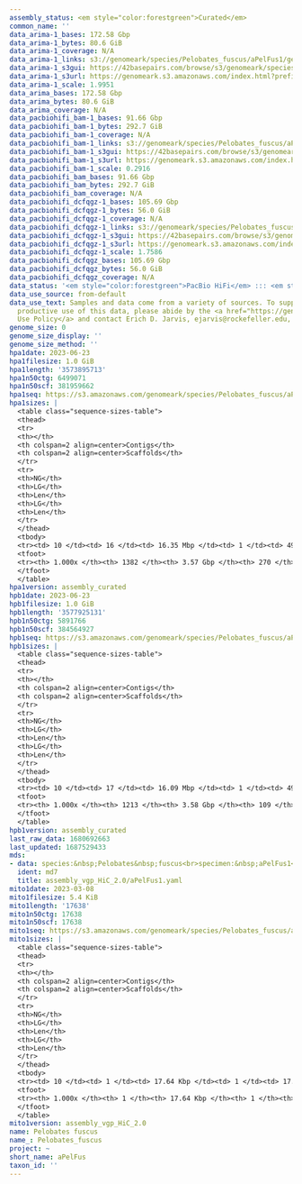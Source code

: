 ```yaml
---
assembly_status: <em style="color:forestgreen">Curated</em>
common_name: ''
data_arima-1_bases: 172.58 Gbp
data_arima-1_bytes: 80.6 GiB
data_arima-1_coverage: N/A
data_arima-1_links: s3://genomeark/species/Pelobates_fuscus/aPelFus1/genomic_data/arima/<br>
data_arima-1_s3gui: https://42basepairs.com/browse/s3/genomeark/species/Pelobates_fuscus/aPelFus1/genomic_data/arima/
data_arima-1_s3url: https://genomeark.s3.amazonaws.com/index.html?prefix=species/Pelobates_fuscus/aPelFus1/genomic_data/arima/
data_arima-1_scale: 1.9951
data_arima_bases: 172.58 Gbp
data_arima_bytes: 80.6 GiB
data_arima_coverage: N/A
data_pacbiohifi_bam-1_bases: 91.66 Gbp
data_pacbiohifi_bam-1_bytes: 292.7 GiB
data_pacbiohifi_bam-1_coverage: N/A
data_pacbiohifi_bam-1_links: s3://genomeark/species/Pelobates_fuscus/aPelFus1/genomic_data/pacbio_hifi/<br>
data_pacbiohifi_bam-1_s3gui: https://42basepairs.com/browse/s3/genomeark/species/Pelobates_fuscus/aPelFus1/genomic_data/pacbio_hifi/
data_pacbiohifi_bam-1_s3url: https://genomeark.s3.amazonaws.com/index.html?prefix=species/Pelobates_fuscus/aPelFus1/genomic_data/pacbio_hifi/
data_pacbiohifi_bam-1_scale: 0.2916
data_pacbiohifi_bam_bases: 91.66 Gbp
data_pacbiohifi_bam_bytes: 292.7 GiB
data_pacbiohifi_bam_coverage: N/A
data_pacbiohifi_dcfqgz-1_bases: 105.69 Gbp
data_pacbiohifi_dcfqgz-1_bytes: 56.0 GiB
data_pacbiohifi_dcfqgz-1_coverage: N/A
data_pacbiohifi_dcfqgz-1_links: s3://genomeark/species/Pelobates_fuscus/aPelFus1/genomic_data/pacbio_hifi/<br>
data_pacbiohifi_dcfqgz-1_s3gui: https://42basepairs.com/browse/s3/genomeark/species/Pelobates_fuscus/aPelFus1/genomic_data/pacbio_hifi/
data_pacbiohifi_dcfqgz-1_s3url: https://genomeark.s3.amazonaws.com/index.html?prefix=species/Pelobates_fuscus/aPelFus1/genomic_data/pacbio_hifi/
data_pacbiohifi_dcfqgz-1_scale: 1.7586
data_pacbiohifi_dcfqgz_bases: 105.69 Gbp
data_pacbiohifi_dcfqgz_bytes: 56.0 GiB
data_pacbiohifi_dcfqgz_coverage: N/A
data_status: '<em style="color:forestgreen">PacBio HiFi</em> ::: <em style="color:forestgreen">Arima</em>'
data_use_source: from-default
data_use_text: Samples and data come from a variety of sources. To support fair and
  productive use of this data, please abide by the <a href="https://genome10k.soe.ucsc.edu/data-use-policies/">Data
  Use Policy</a> and contact Erich D. Jarvis, ejarvis@rockefeller.edu, with any questions.
genome_size: 0
genome_size_display: ''
genome_size_method: ''
hpa1date: 2023-06-23
hpa1filesize: 1.0 GiB
hpa1length: '3573895713'
hpa1n50ctg: 6499071
hpa1n50scf: 381959662
hpa1seq: https://s3.amazonaws.com/genomeark/species/Pelobates_fuscus/aPelFus1/assembly_curated/aPelFus1.hap1.decon.20230623.fasta.gz
hpa1sizes: |
  <table class="sequence-sizes-table">
  <thead>
  <tr>
  <th></th>
  <th colspan=2 align=center>Contigs</th>
  <th colspan=2 align=center>Scaffolds</th>
  </tr>
  <tr>
  <th>NG</th>
  <th>LG</th>
  <th>Len</th>
  <th>LG</th>
  <th>Len</th>
  </tr>
  </thead>
  <tbody>
  <tr><td> 10 </td><td> 16 </td><td> 16.35 Mbp </td><td> 1 </td><td> 493.56 Mbp </td></tr><tr><td> 20 </td><td> 41 </td><td> 12.72 Mbp </td><td> 2 </td><td> 445.67 Mbp </td></tr><tr><td> 30 </td><td> 73 </td><td> 10.01 Mbp </td><td> 3 </td><td> 421.46 Mbp </td></tr><tr><td> 40 </td><td> 113 </td><td> 8.16 Mbp </td><td> 4 </td><td> 385.98 Mbp </td></tr><tr style="background-color:#cccccc;"><td> 50 </td><td> 161 </td><td style="background-color:#88ff88;"> 6.50 Mbp </td><td> 5 </td><td style="background-color:#88ff88;"> 381.96 Mbp </td></tr><tr><td> 60 </td><td> 225 </td><td> 4.92 Mbp </td><td> 6 </td><td> 310.34 Mbp </td></tr><tr><td> 70 </td><td> 309 </td><td> 3.69 Mbp </td><td> 7 </td><td> 183.86 Mbp </td></tr><tr><td> 80 </td><td> 423 </td><td> 2.69 Mbp </td><td> 9 </td><td> 170.33 Mbp </td></tr><tr><td> 90 </td><td> 593 </td><td> 1.50 Mbp </td><td> 11 </td><td> 143.22 Mbp </td></tr><tr><td> 100 </td><td> 1382 </td><td> 1.00 Kbp </td><td> 270 </td><td> 1.00 Kbp </td></tr></tbody>
  <tfoot>
  <tr><th> 1.000x </th><th> 1382 </th><th> 3.57 Gbp </th><th> 270 </th><th> 3.57 Gbp </th></tr>
  </tfoot>
  </table>
hpa1version: assembly_curated
hpb1date: 2023-06-23
hpb1filesize: 1.0 GiB
hpb1length: '3577925131'
hpb1n50ctg: 5891766
hpb1n50scf: 384564927
hpb1seq: https://s3.amazonaws.com/genomeark/species/Pelobates_fuscus/aPelFus1/assembly_curated/aPelFus1.hap2.decon.20230623.fasta.gz
hpb1sizes: |
  <table class="sequence-sizes-table">
  <thead>
  <tr>
  <th></th>
  <th colspan=2 align=center>Contigs</th>
  <th colspan=2 align=center>Scaffolds</th>
  </tr>
  <tr>
  <th>NG</th>
  <th>LG</th>
  <th>Len</th>
  <th>LG</th>
  <th>Len</th>
  </tr>
  </thead>
  <tbody>
  <tr><td> 10 </td><td> 17 </td><td> 16.09 Mbp </td><td> 1 </td><td> 496.21 Mbp </td></tr><tr><td> 20 </td><td> 42 </td><td> 12.31 Mbp </td><td> 2 </td><td> 435.41 Mbp </td></tr><tr><td> 30 </td><td> 75 </td><td> 9.82 Mbp </td><td> 3 </td><td> 426.39 Mbp </td></tr><tr><td> 40 </td><td> 117 </td><td> 7.50 Mbp </td><td> 4 </td><td> 385.95 Mbp </td></tr><tr style="background-color:#cccccc;"><td> 50 </td><td> 170 </td><td style="background-color:#88ff88;"> 5.89 Mbp </td><td> 5 </td><td style="background-color:#88ff88;"> 384.56 Mbp </td></tr><tr><td> 60 </td><td> 238 </td><td> 4.70 Mbp </td><td> 6 </td><td> 310.36 Mbp </td></tr><tr><td> 70 </td><td> 324 </td><td> 3.67 Mbp </td><td> 7 </td><td> 183.81 Mbp </td></tr><tr><td> 80 </td><td> 438 </td><td> 2.67 Mbp </td><td> 9 </td><td> 173.50 Mbp </td></tr><tr><td> 90 </td><td> 613 </td><td> 1.54 Mbp </td><td> 11 </td><td> 142.89 Mbp </td></tr><tr><td> 100 </td><td> 1213 </td><td> 1.00 Kbp </td><td> 109 </td><td> 1.00 Kbp </td></tr></tbody>
  <tfoot>
  <tr><th> 1.000x </th><th> 1213 </th><th> 3.58 Gbp </th><th> 109 </th><th> 3.58 Gbp </th></tr>
  </tfoot>
  </table>
hpb1version: assembly_curated
last_raw_data: 1680692663
last_updated: 1687529433
mds:
- data: species:&nbsp;Pelobates&nbsp;fuscus<br>specimen:&nbsp;aPelFus1<br>projects:<br>&nbsp;&nbsp;-&nbsp;VGP<br>release_to:&nbsp;S3<br>data_location:&nbsp;S3<br>hap1:&nbsp;s3://genomeark/species/Pelobates_fuscus/aPelFus1/assembly_vgp_HiC_2.0/aPelFus1.HiC.hap1.20230308.fasta.gz<br>hap2:&nbsp;s3://genomeark/species/Pelobates_fuscus/aPelFus1/assembly_vgp_HiC_2.0/aPelFus1.HiC.hap2.20230308.fasta.gz<br>primary:&nbsp;s3://genomeark/species/Pelobates_fuscus/aPelFus1/assembly_vgp_HiC_2.0/aPelFus1.HiC.pctg.20230308.fasta.gz<br>mito:&nbsp;s3://genomeark/species/Pelobates_fuscus/aPelFus1/assembly_vgp_HiC_2.0/aPelFus1.mito.20230308.fasta.gz<br>pacbio_read_dir:&nbsp;s3://genomeark/species/Pelobates_fuscus/aPelFus1/genomic_data/pacbio/&nbsp;<br>hic_read_dir:&nbsp;s3://genomeark/species/Pelobates_fuscus/aPelFus1/genomic_data/arima/<br>pipeline:<br>&nbsp;&nbsp;-&nbsp;deepconsensus&nbsp;(1.1)<br>&nbsp;&nbsp;-&nbsp;hifiasm&nbsp;(0.18.7-r519)<br>&nbsp;&nbsp;-&nbsp;purge_dups&nbsp;(1.2.5)<br>&nbsp;&nbsp;-&nbsp;yahs&nbsp;(1.2a.2)<br>&nbsp;&nbsp;-&nbsp;deepVariant&nbsp;polishing&nbsp;(1.4)<br>&nbsp;&nbsp;-&nbsp;MitoHiFi&nbsp;(3.0.0)<br>assembled_by_group:&nbsp;MPI-CBG<br>
  ident: md7
  title: assembly_vgp_HiC_2.0/aPelFus1.yaml
mito1date: 2023-03-08
mito1filesize: 5.4 KiB
mito1length: '17638'
mito1n50ctg: 17638
mito1n50scf: 17638
mito1seq: https://s3.amazonaws.com/genomeark/species/Pelobates_fuscus/aPelFus1/assembly_vgp_HiC_2.0/aPelFus1.mito.20230308.fasta.gz
mito1sizes: |
  <table class="sequence-sizes-table">
  <thead>
  <tr>
  <th></th>
  <th colspan=2 align=center>Contigs</th>
  <th colspan=2 align=center>Scaffolds</th>
  </tr>
  <tr>
  <th>NG</th>
  <th>LG</th>
  <th>Len</th>
  <th>LG</th>
  <th>Len</th>
  </tr>
  </thead>
  <tbody>
  <tr><td> 10 </td><td> 1 </td><td> 17.64 Kbp </td><td> 1 </td><td> 17.64 Kbp </td></tr><tr><td> 20 </td><td> 1 </td><td> 17.64 Kbp </td><td> 1 </td><td> 17.64 Kbp </td></tr><tr><td> 30 </td><td> 1 </td><td> 17.64 Kbp </td><td> 1 </td><td> 17.64 Kbp </td></tr><tr><td> 40 </td><td> 1 </td><td> 17.64 Kbp </td><td> 1 </td><td> 17.64 Kbp </td></tr><tr style="background-color:#cccccc;"><td> 50 </td><td> 1 </td><td style="background-color:#ff8888;"> 17.64 Kbp </td><td> 1 </td><td style="background-color:#ff8888;"> 17.64 Kbp </td></tr><tr><td> 60 </td><td> 1 </td><td> 17.64 Kbp </td><td> 1 </td><td> 17.64 Kbp </td></tr><tr><td> 70 </td><td> 1 </td><td> 17.64 Kbp </td><td> 1 </td><td> 17.64 Kbp </td></tr><tr><td> 80 </td><td> 1 </td><td> 17.64 Kbp </td><td> 1 </td><td> 17.64 Kbp </td></tr><tr><td> 90 </td><td> 1 </td><td> 17.64 Kbp </td><td> 1 </td><td> 17.64 Kbp </td></tr><tr><td> 100 </td><td> 1 </td><td> 17.64 Kbp </td><td> 1 </td><td> 17.64 Kbp </td></tr></tbody>
  <tfoot>
  <tr><th> 1.000x </th><th> 1 </th><th> 17.64 Kbp </th><th> 1 </th><th> 17.64 Kbp </th></tr>
  </tfoot>
  </table>
mito1version: assembly_vgp_HiC_2.0
name: Pelobates fuscus
name_: Pelobates_fuscus
project: ~
short_name: aPelFus
taxon_id: ''
---
```

